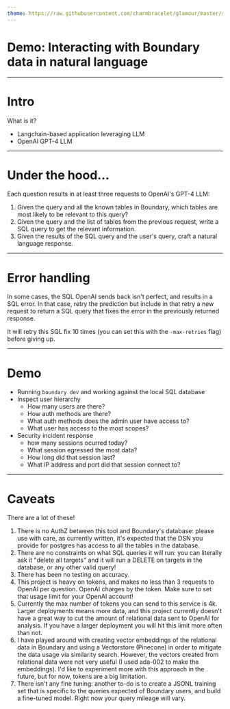 ```yaml
---
theme: https://raw.githubusercontent.com/charmbracelet/glamour/master/styles/dark.json
---
```


# Demo: Interacting with Boundary data in natural language 

---

# Intro
What is it?
- Langchain-based application leveraging LLM 
- OpenAI GPT-4 LLM

---

# Under the hood... 
Each question results in at least three requests to OpenAI's GPT-4 LLM:
1. Given the query and all the known tables in Boundary, which tables are most likely to be relevant to this query?
1. Given the query and the list of tables from the previous request, write a SQL query to get the relevant information.
1. Given the results of the SQL query and the user's query, craft a natural language response. 

---

# Error handling
In some cases, the SQL OpenAI sends back isn't perfect, and results in a SQL error. In that case, retry the prediction but include in that retry a new request to return a SQL query that fixes the error in the previously returned response. 

It will retry this SQL fix 10 times (you can set this with the `-max-retries` flag) before giving up.  

---

# Demo
- Running `boundary dev` and working against the local SQL database
- Inspect user hierarchy
    - How many users are there? 
    - How auth methods are there? 
    - What auth methods does the admin user have access to?
    - What user has access to the most scopes?
- Security incident response
    - how many sessions ocurred today?
    - What session egressed the most data?
    - How long did that session last?
    - What IP address and port did that session connect to?

---

# Caveats
There are a lot of these!
1. There is no AuthZ between this tool and Boundary's database: please use with care, as currently written, it's expected that the DSN you provide for postgres has access to all the tables in the database. 
1. There are no constraints on what SQL queries it will run: you can literally ask it "delete all targets" and it will run a DELETE on targets in the database, or any other valid query!
1. There has been no testing on accuracy.
1. This project is heavy on tokens, and makes no less than 3 requests to OpenAI per question. OpenAI charges by the token. Make sure to set that usage limit for your OpenAI account!
1. Currently the max number of tokens you can send to this service is 4k. Larger deployments means more data, and this project currently doesn't have a great way to cut the amount of relational data sent to OpenAI for analysis. If you have a larger deployment you will hit this limit more often than not. 
1. I have played around with creating vector embeddings of the relational data in Boundary and using a Vectorstore (Pinecone) in order to mitigate the data usage via similarity search. However, the vectors created from relational data were not very useful (I used ada-002 to make the embeddings). I'd like to experiment more with this approach in the future, but for now, tokens are a big limitation. 
1. There isn't any fine tuning: another to-do is to create a JSONL training set that is specific to the queries expected of Boundary users, and build a fine-tuned model. Right now your query mileage will vary. 


